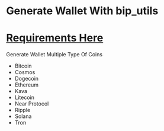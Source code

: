 # Generate Wallet With bip_utils
# [Requirements Here](https://github.com/AirdropFamilyIDN-V2-0/genwalletbip44/blob/main/requirements.md)
Generate Wallet Multiple Type Of Coins
- Bitcoin
- Cosmos
- Dogecoin
- Ethereum
- Kava
- Litecoin
- Near Protocol
- Ripple
- Solana
- Tron
